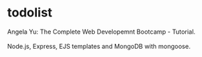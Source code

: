 # todolist
Angela Yu: The Complete Web Developemnt Bootcamp - Tutorial.
<br><br>
Node.js, Express, EJS templates and MongoDB with mongoose.
